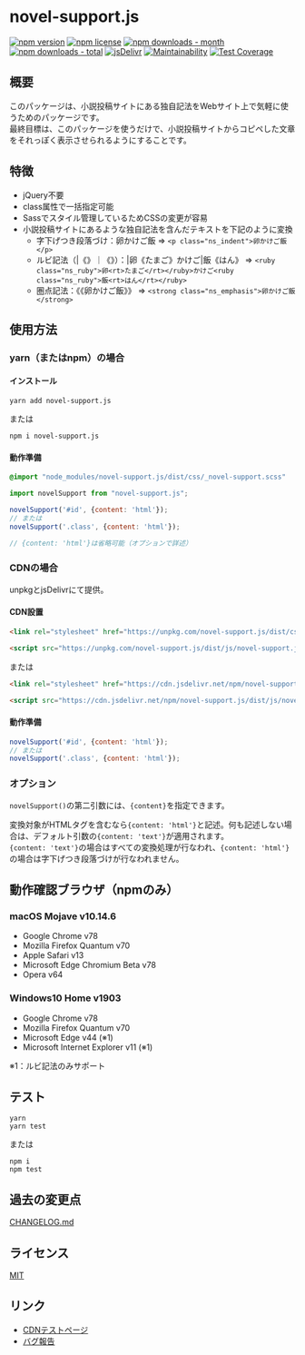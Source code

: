 # novel-support.js
<!-- badge area -->
[![npm version](https://img.shields.io/npm/v/novel-support.js.svg?style=flat-square)](https://www.npmjs.com/package/novel-support.js)
[![npm license](https://img.shields.io/npm/l/novel-support.js.svg?style=flat-square)](https://www.npmjs.com/package/novel-support.js)
[![npm downloads - month](https://img.shields.io/npm/dm/novel-support.js.svg?style=flat-square)](https://www.npmjs.com/package/novel-support.js)
[![npm downloads - total](https://img.shields.io/npm/dt/novel-support.js.svg?style=flat-square)](https://www.npmjs.com/package/novel-support.js)
[![jsDelivr](https://data.jsdelivr.com/v1/package/npm/novel-support.js/badge)](https://www.jsdelivr.com/package/npm/novel-support.js)
[![Maintainability](https://api.codeclimate.com/v1/badges/2f3d7a337ed46acbc2eb/maintainability)](https://codeclimate.com/github/windchime-yk/novel-support.js/maintainability)
[![Test Coverage](https://api.codeclimate.com/v1/badges/2f3d7a337ed46acbc2eb/test_coverage)](https://codeclimate.com/github/windchime-yk/novel-support.js/test_coverage)
<!-- /badge area -->
## 概要
このパッケージは、小説投稿サイトにある独自記法をWebサイト上で気軽に使うためのパッケージです。  
最終目標は、このパッケージを使うだけで、小説投稿サイトからコピペした文章をそれっぽく表示させられるようにすることです。

## 特徴
* jQuery不要
* class属性で一括指定可能
* Sassでスタイル管理しているためCSSの変更が容易
* 小説投稿サイトにあるような独自記法を含んだテキストを下記のように変換
  * 字下げつき段落づけ：卵かけご飯 => `<p class="ns_indent">卵かけご飯</p>`
  * ルビ記法（|《》｜《》）：|卵《たまご》かけご|飯《はん》 => `<ruby class="ns_ruby">卵<rt>たまご</rt></ruby>かけご<ruby class="ns_ruby">飯<rt>はん</rt></ruby>`
  * 圏点記法：《《卵かけご飯》》 => `<strong class="ns_emphasis">卵かけご飯</strong>`

## 使用方法
### yarn（またはnpm）の場合
#### インストール
```
yarn add novel-support.js
```
または
```
npm i novel-support.js
```

#### 動作準備
``` scss
@import "node_modules/novel-support.js/dist/css/_novel-support.scss"
```
```javascript
import novelSupport from "novel-support.js";

novelSupport('#id', {content: 'html'});
// または
novelSupport('.class', {content: 'html'});

// {content: 'html'}は省略可能（オプションで詳述）
```

### CDNの場合
unpkgとjsDelivrにて提供。

#### CDN設置
``` html
<link rel="stylesheet" href="https://unpkg.com/novel-support.js/dist/css/novel-support.css">

<script src="https://unpkg.com/novel-support.js/dist/js/novel-support.js"></script>
```
または
``` html
<link rel="stylesheet" href="https://cdn.jsdelivr.net/npm/novel-support.js/dist/css/novel-support.css">

<script src="https://cdn.jsdelivr.net/npm/novel-support.js/dist/js/novel-support.js"></script>
```

#### 動作準備
```javascript
novelSupport('#id', {content: 'html'});
// または
novelSupport('.class', {content: 'html'});
```

### オプション
`novelSupport()`の第二引数には、`{content}`を指定できます。

変換対象がHTMLタグを含むなら`{content: 'html'}`と記述。何も記述しない場合は、デフォルト引数の`{content: 'text'}`が適用されます。  
`{content: 'text'}`の場合はすべての変換処理が行なわれ、`{content: 'html'}`の場合は字下げつき段落づけが行なわれません。

## 動作確認ブラウザ（npmのみ）
### macOS Mojave v10.14.6
- Google Chrome v78
- Mozilla Firefox Quantum v70
- Apple Safari v13
- Microsoft Edge Chromium Beta v78
- Opera v64

### Windows10 Home v1903
- Google Chrome v78
- Mozilla Firefox Quantum v70
- Microsoft Edge v44 (※1)
- Microsoft Internet Explorer v11 (※1)

※1：ルビ記法のみサポート

## テスト
```
yarn
yarn test
```
または
```
npm i
npm test
```

## 過去の変更点
[CHANGELOG.md](./CHANGELOG.md)

## ライセンス
[MIT](./LICENSE)

## リンク
* [CDNテストページ](https://windchime-yk.github.io/novel-support.js/)
* [バグ報告](https://github.com/windchime-yk/novel-support.js/issues)